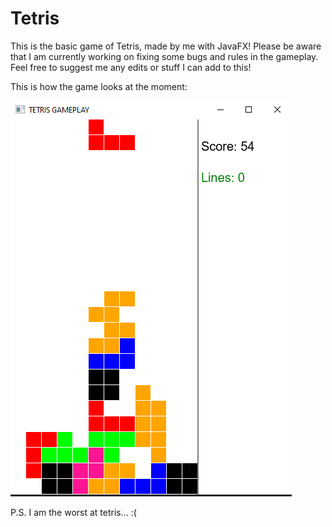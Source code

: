 # Tetris
This is the basic game of Tetris, made by me with JavaFX!
Please be aware that I am currently working on fixing some bugs and rules in the gameplay.
Feel free to suggest me any edits or stuff I can add to this!

This is how the game looks at the moment:

![](ExampleTetris.PNG)

P.S. I am the worst at tetris... :(

